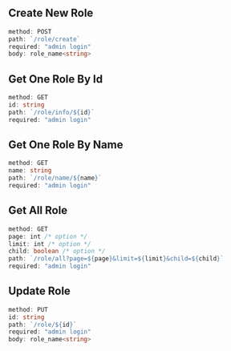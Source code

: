 ## **Create New Role**

```ts
method: POST
path: `/role/create`
required: "admin login"
body: role_name<string>
```

## **Get One Role By Id**

```ts
method: GET
id: string
path: `/role/info/${id}`
required: "admin login"
```

## **Get One Role By Name**

```ts
method: GET
name: string
path: `/role/name/${name}`
required: "admin login"
```

## **Get All Role**

```ts
method: GET
page: int /* option */
limit: int /* option */
child: boolean /* option */
path: `/role/all?page=${page}&limit=${limit}&child=${child}`
required: "admin login"
```

## **Update Role**

```ts
method: PUT
id: string
path: `/role/${id}`
required: "admin login"
body: role_name<string>
```